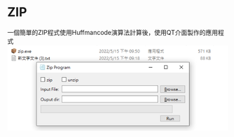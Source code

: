 # ZIP
一個簡單的ZIP程式使用Huffmancode演算法計算後，使用QT介面製作的應用程式
![image](https://github.com/YuJing09/ZIP/blob/main/1.png)
